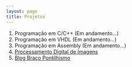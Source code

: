 ```yaml
---
layout: page
title: Projetos
---
```


1. Programação em C/C++ (Em andamento...)
1. Programação em VHDL (Em andamento...)
1. Programação em Assembly (Em andamento...)
1. [Processamento Digital de Imagens](/PDI/index.html)
1. [Blog Braço Pontilhismo](https://bracopontilhismo.github.io/)
